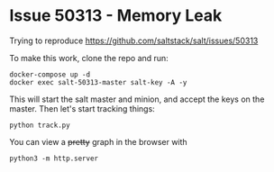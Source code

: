 # Issue 50313 - Memory Leak

Trying to reproduce https://github.com/saltstack/salt/issues/50313

To make this work, clone the repo and run:

```
docker-compose up -d
docker exec salt-50313-master salt-key -A -y
```

This will start the salt master and minion, and accept the keys on the master.
Then let's start tracking things:

```
python track.py
```

You can view a <strike>pretty</strike> graph in the browser with

```
python3 -m http.server
```
